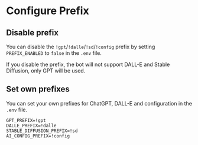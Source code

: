 # Configure Prefix

## Disable prefix

You can disable the `!gpt`/`!dalle`/`!sd`/`!config` prefix by setting `PREFIX_ENABLED` to `false` in the `.env` file.<br/>

If you disable the prefix, the bot will not support DALL-E and Stable Diffusion, only GPT will be used.

## Set own prefixes

You can set your own prefixes for ChatGPT, DALL-E and configuration in the `.env` file.

```
GPT_PREFIX=!gpt
DALLE_PREFIX=!dalle
STABLE_DIFFUSION_PREFIX=!sd
AI_CONFIG_PREFIX=!config
```
